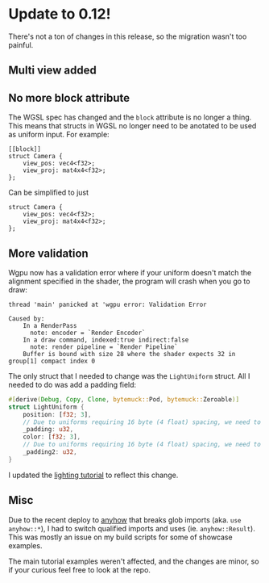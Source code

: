 # Update to 0.12!

There's not a ton of changes in this release, so the migration
wasn't too painful.

## Multi view added

## No more block attribute

The WGSL spec has changed and the `block` attribute is no longer a thing.
This means that structs in WGSL no longer need to be anotated to be used
as uniform input. For example:

```wgsl
[[block]]
struct Camera {
    view_pos: vec4<f32>;
    view_proj: mat4x4<f32>;
};
```

Can be simplified to just

```wgsl
struct Camera {
    view_pos: vec4<f32>;
    view_proj: mat4x4<f32>;
};
```

## More validation

Wgpu now has a validation error where if your uniform doesn't match the
alignment specified in the shader, the program will crash when you go to
draw:

```
thread 'main' panicked at 'wgpu error: Validation Error

Caused by:
    In a RenderPass
      note: encoder = `Render Encoder`
    In a draw command, indexed:true indirect:false
      note: render pipeline = `Render Pipeline`
    Buffer is bound with size 28 where the shader expects 32 in group[1] compact index 0
```

The only struct that I needed to change was the `LightUniform` struct. All
I needed to do was add a padding field:

```rust
#[derive(Debug, Copy, Clone, bytemuck::Pod, bytemuck::Zeroable)]
struct LightUniform {
    position: [f32; 3],
    // Due to uniforms requiring 16 byte (4 float) spacing, we need to use a padding field here
    _padding: u32,
    color: [f32; 3],
    // Due to uniforms requiring 16 byte (4 float) spacing, we need to use a padding field here
    _padding2: u32,
}
```

I updated the [lighting tutorial](../../intermediate/tutorial10-lighting) to reflect
this change.

## Misc

Due to the recent deploy to [anyhow](https://docs.rs/anyhow/latest/) that
breaks glob imports (aka. `use anyhow::*`), I had to switch qualified
imports and uses (ie. `anyhow::Result`). This was mostly an issue on my
build scripts for some of showcase examples.

The main tutorial examples weren't affected, and the changes are minor, so
if your curious feel free to look at the repo.